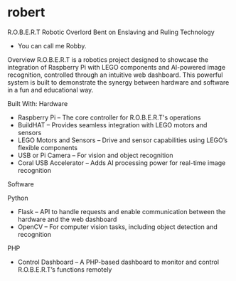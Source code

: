 # robert
R.O.B.E.R.T
Robotic Overlord Bent on Enslaving and Ruling Technology
- You can call me Robby.

Overview
R.O.B.E.R.T is a robotics project designed to showcase the integration of Raspberry Pi with LEGO components and AI-powered image recognition, controlled through an intuitive web dashboard. This powerful system is built to demonstrate the synergy between hardware and software in a fun and educational way.

Built With:
Hardware

- Raspberry Pi – The core controller for R.O.B.E.R.T's operations
- BuildHAT – Provides seamless integration with LEGO motors and sensors
- LEGO Motors and Sensors – Drive and sensor capabilities using LEGO’s flexible components
- USB or Pi Camera – For vision and object recognition
- Coral USB Accelerator – Adds AI processing power for real-time image recognition
  
Software

Python
- Flask – API to handle requests and enable communication between the hardware and the web dashboard
- OpenCV – For computer vision tasks, including object detection and recognition

PHP
- Control Dashboard – A PHP-based dashboard to monitor and control R.O.B.E.R.T’s functions remotely

